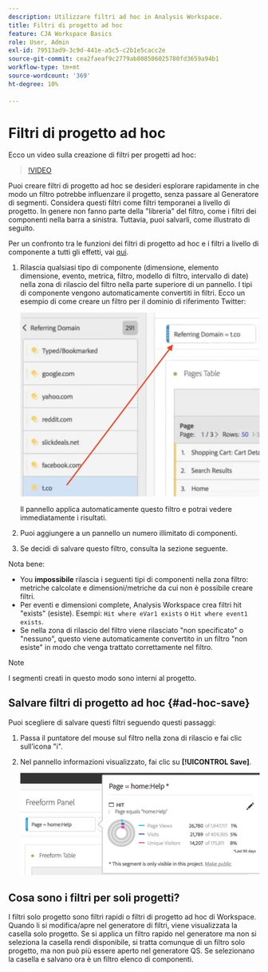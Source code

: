 ```yaml
---
description: Utilizzare filtri ad hoc in Analysis Workspace.
title: Filtri di progetto ad hoc
feature: CJA Workspace Basics
role: User, Admin
exl-id: 79513ad9-3c9d-441e-a5c5-c2b1e5cacc2e
source-git-commit: cea2faeaf9c2779ab808506025780fd3659a94b1
workflow-type: tm+mt
source-wordcount: '369'
ht-degree: 10%

---
```


# Filtri di progetto ad hoc

Ecco un video sulla creazione di filtri per progetti ad hoc:

>[!VIDEO](https://video.tv.adobe.com/v/23978/?quality=12)

Puoi creare filtri di progetto ad hoc se desideri esplorare rapidamente in che modo un filtro potrebbe influenzare il progetto, senza passare al Generatore di segmenti. Considera questi filtri come filtri temporanei a livello di progetto. In genere non fanno parte della &quot;libreria&quot; del filtro, come i filtri dei componenti nella barra a sinistra. Tuttavia, puoi salvarli, come illustrato di seguito.

Per un confronto tra le funzioni dei filtri di progetto ad hoc e i filtri a livello di componente a tutti gli effetti, vai [qui](/help/components/filters/filters-overview.md).

1. Rilascia qualsiasi tipo di componente (dimensione, elemento dimensione, evento, metrica, filtro, modello di filtro, intervallo di date) nella zona di rilascio del filtro nella parte superiore di un pannello. I tipi di componente vengono automaticamente convertiti in filtri.
Ecco un esempio di come creare un filtro per il dominio di riferimento Twitter:

   ![](assets/ad-hoc1.png)

   Il pannello applica automaticamente questo filtro e potrai vedere immediatamente i risultati.

1. Puoi aggiungere a un pannello un numero illimitato di componenti.
1. Se decidi di salvare questo filtro, consulta la sezione seguente.

Nota bene:

* You **impossibile** rilascia i seguenti tipi di componenti nella zona filtro: metriche calcolate e dimensioni/metriche da cui non è possibile creare filtri.
* Per eventi e dimensioni complete, Analysis Workspace crea filtri hit &quot;exists&quot; (esiste). Esempi: `Hit where eVar1 exists` o `Hit where event1 exists`.
* Se nella zona di rilascio del filtro viene rilasciato &quot;non specificato&quot; o &quot;nessuno&quot;, questo viene automaticamente convertito in un filtro &quot;non esiste&quot; in modo che venga trattato correttamente nel filtro.

>[!NOTE]
>
>I segmenti creati in questo modo sono interni al progetto.

## Salvare filtri di progetto ad hoc {#ad-hoc-save}

Puoi scegliere di salvare questi filtri seguendo questi passaggi:

1. Passa il puntatore del mouse sul filtro nella zona di rilascio e fai clic sull’icona &quot;i&quot;.
1. Nel pannello informazioni visualizzato, fai clic su **[!UICONTROL Save]**.

   ![](assets/segment-info.png)

## Cosa sono i filtri per soli progetti?

I filtri solo progetto sono filtri rapidi o filtri di progetto ad hoc di Workspace. Quando li si modifica/apre nel generatore di filtri, viene visualizzata la casella solo progetto. Se si applica un filtro rapido nel generatore ma non si seleziona la casella rendi disponibile, si tratta comunque di un filtro solo progetto, ma non può più essere aperto nel generatore QS. Se selezionano la casella e salvano ora è un filtro elenco di componenti.
